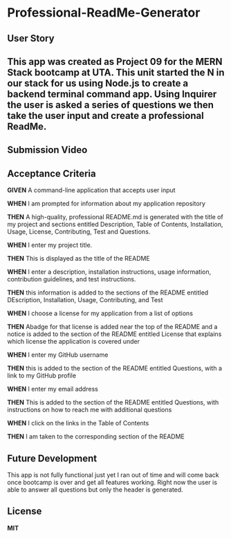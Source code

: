 # Professional-ReadMe-Generator


## User Story

This app was created as Project  09 for the MERN Stack bootcamp at UTA. This unit started the N in our stack for us using Node.js to create a backend terminal command app. Using Inquirer the user is asked a series of questions we then take the user input and create a professional ReadMe.
---

## Submission Video




## Acceptance Criteria
**GIVEN** A command-line application that accepts user input

**WHEN** I am prompted for information about my application repository

**THEN** A high-quality, professional README.md is generated with the title of my project and sections entitled Description, Table of Contents, Installation, Usage, License, Contributing, Test and Questions.

**WHEN** I enter my project title.

**THEN** This is displayed as the title of the README

**WHEN** I enter a description, installation instructions, usage information, contribution guidelines, and test instructions.

**THEN** this information is added to the sections of the README entitled DEscription, Installation, Usage, Contributing, and Test

**WHEN** I choose a license for my application from a list of options

**THEN** Abadge for that license is added near the top of the README and a notice is added to the section of the README entitled License that explains which license the application is covered under

**WHEN** I enter my GitHub username

**THEN** this is added to the section of the README entitled Questions, with a link to my GitHub profile

**WHEN** I enter my email address

**THEN** This is added to the section of the README entitled Questions, with instructions on how to reach me with additional questions

**WHEN** I click on the links in the Table of Contents

**THEN** I am taken to the corresponding section of the README



## Future Development

This app is not fully functional just yet I ran out of time and will come back once bootcamp is over and get all features working. Right now the user is able to answer all questions but only the header is generated.

## License

**MIT**


